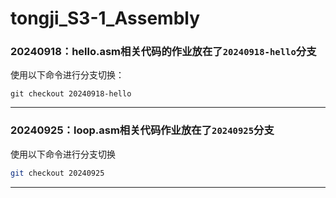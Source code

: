 # tongji_S3-1_Assembly

### 20240918：hello.asm相关代码的作业放在了`20240918-hello`分支

使用以下命令进行分支切换：

```
git checkout 20240918-hello
```

---

### 20240925：loop.asm相关代码作业放在了`20240925`分支

使用以下命令进行分支切换

```bash
git checkout 20240925
```

---

